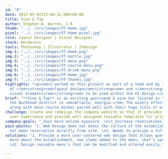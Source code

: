 ```yaml
---
id: "9"
date: 2013-05-01T22:40:32.000+00:00
title: Vine & Tap
author: Stephen A. Warren, J.R
thumb: "../../src/images/VT-Home.jpg"
pixel: "../../src/images/VT-Home-pixel.jpg"
role: Layout Designer | Visual Designer
stack: Wordpress
tools: Photoshop | Illustrator | InDesign
img-1: "../../src/images/VT-Home.png"
img-2: "../../src/images/VT-bottle.jpg"
img-3: "../../src/images/VT-menu.png"
img-4: "../../src/images/VT-course-menu.png"
img-5: "../../src/images/VT-drink-menu.png"
img-6: "../../src/images/VT-Home.jpg"
img-7: "../../src/images/VT-thanks.jpg"
highlights: "<p><em>I worked on this project as part of a team and my role consisted
  of </em><strong><em>layout design</em></strong><em> and </em><strong><em>creating
  visual elements</em></strong><em> to be used within the UI Design.</em></p> "
brief: "**Vine & Tap** is an exciting gastropub & wine bar located in the heart of
  the Buckhead district in <em>Atlanta, Georgia.</em> The winery offers small bites
  along with main course dishes paired well with their huge lists of wines to indulge."
challenge: Create and redesign the company website so that it provides a more professional
  user experience and provide well designed reusable templates for print.
company-goals: "_Gain more online exposure_ \n\n_Increase reservations_"
pain-points: "1. Web Design does not mimic the culture of the establishment.\n2. Can
  not make reservation directly from site. \n3. Needs to provide a full user experience."
solutions: "1. Provide a more user-centered web design that allows guests to learn
  more about the establishment, new items added to the menu, chef's specials and more.
  \n2. Design reusable menu's that can be modified and altered easily."

---
```

